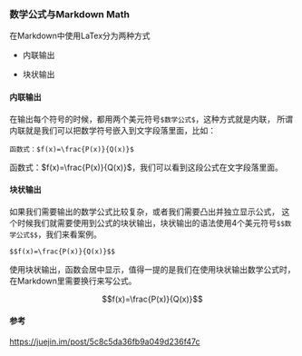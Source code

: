 ### 数学公式与Markdown Math

在Markdown中使用LaTex分为两种方式

- 内联输出

- 块状输出

#### 内联输出

在输出每个符号的时候，都用两个美元符号`$数学公式$`，这种方式就是内联，
所谓内联就是我们可以把数学符号嵌入到文字段落里面，比如：

```
函数式：$f(x)=\frac{P(x)}{Q(x)}$
```

函数式：$f(x)=\frac{P(x)}{Q(x)}$，我们可以看到这段公式在文字段落里面。

#### 块状输出 

如果我们需要输出的数学公式比较复杂，或者我们需要凸出并独立显示公式，
这个时候我们就需要使用到公式的块状输出，块状输出的语法使用4个美元符号`$$数学公式$$`，我们来看案例。

```
$$f(x)=\frac{P(x)}{Q(x)}$$
```

使用块状输出，函数会居中显示，值得一提的是我们在使用块状输出数学公式时，在Markdown里需要换行来写公式。

$$f(x)=\frac{P(x)}{Q(x)}$$

#### 参考

https://juejin.im/post/5c8c5da36fb9a049d236f47c

